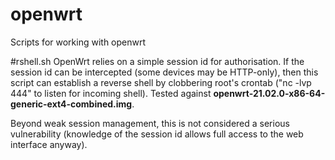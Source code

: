 # openwrt
Scripts for working with openwrt

#rshell.sh
OpenWrt relies on a simple session id for authorisation. If the session id can be intercepted (some devices may be HTTP-only), then this script can establish a reverse shell by clobbering root's crontab ("nc -lvp 444" to listen for incoming shell). Tested against __openwrt-21.02.0-x86-64-generic-ext4-combined.img__.

Beyond weak session management, this is not considered a serious vulnerability (knowledge of the session id allows full access to the web interface anyway).
